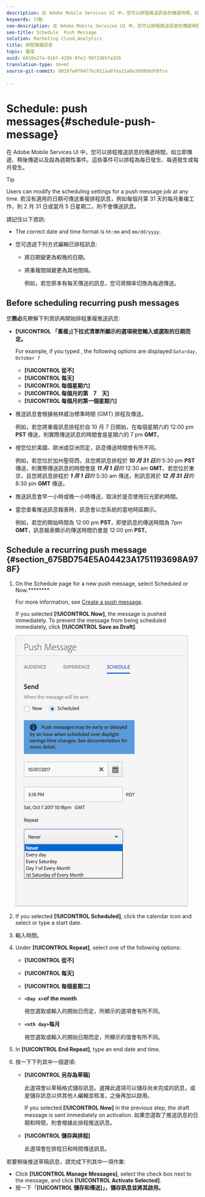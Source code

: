 ```yaml
---
description: 在 Adobe Mobile Services UI 中，您可以排程推送訊息的傳遞時間，如立即傳遞、稍後傳遞以及設為週期性事件。這些事件可以排程為每日發生、每週發生或每月發生。
keywords: 行動
seo-description: 在 Adobe Mobile Services UI 中，您可以排程推送訊息的傳遞時間，如立即傳遞、稍後傳遞以及設為週期性事件。這些事件可以排程為每日發生、每週發生或每月發生。
seo-title: Schedule  Push Message
solution: Marketing Cloud,Analytics
title: 排程推播訊息
topic: 量度
uuid: 6810e27a-016f-4286-8fe2-9972d85fa326
translation-type: tm+mt
source-git-commit: d028fe0f9477bc011aa8fda21a0a389808df0fce

---
```



# Schedule: push messages{#schedule-push-message}

在 Adobe Mobile Services UI 中，您可以排程推送訊息的傳遞時間，如立即傳遞、稍後傳遞以及設為週期性事件。這些事件可以排程為每日發生、每週發生或每月發生。

>[!TIP]
>
>Users can modify the scheduling settings for a push message job at any time. 若沒有適用的日期可傳送重複排程訊息，例如每個月第 31 天的每月重複工作，則 2 月 31 日或當月 5 日星期二，則不會傳送訊息。

請記住以下資訊:

* The correct date and time format is `hh:mm` and `mm/dd/yyyy`.

* 您可透過下列方式編輯已排程訊息:

   * 將日期變更為較晚的日期。
   * 將重複間隔變更為其他間隔。

      例如，若您原本有每天傳送的訊息，您可將頻率切換為每週傳送。

## Before scheduling recurring push messages

您&#x200B;**務必**&#x200B;先瞭解下列資訊再開始排程重複推送訊息:

* **[!UICONTROL 「重複」]下拉式清單所顯示的選項視您輸入或選取的日期而定。**

   For example, if you typed , the following options are displayed:`Saturday, October 7`

   * **[!UICONTROL 從不]**
   * **[!UICONTROL 每天]**
   * **[!UICONTROL 每個星期六]**
   * **[!UICONTROL 每個月的第　7　天]**
   * **[!UICONTROL 每個月的第一個星期六]**

* 推送訊息會根據格林威治標準時間 (GMT) 排程及傳送。

   例如，若您將重複訊息排程於自 10 月 7 日開始，在每個星期六的 12:00 pm **PST** 傳送，則實際傳送訊息的時間會是星期六的 7 pm **GMT**。
* 視您位於美國、歐洲或亞洲而定，訊息傳送時間會有所不同。

   例如，若您位於加州聖荷西，且您將訊息排程於 ***10 月 31 日**的* 5:30 pm **PST** 傳送，則實際傳送訊息的時間會是 ***11 月 1 日**的* 12:30 am **GMT**。若您位於東京，且您將訊息排程於 ***1 月 1 日**的* 5:30 am 傳送，則訊息將於 ***12 月 31 日**的* 8:30 pm **GMT** 傳送。
* 推送訊息會早一小時或晚一小時傳送，取決於是否使用日光節約時間。
* 當您查看推送訊息報表時，訊息會以您系統的當地時區顯示。

   例如，若您的開始時間為 12:00 pm **PST**，即使訊息的傳送時間為 7pm **GMT**，訊息報表顯示的傳送時間仍會是 12:00 pm **PST**。

## Schedule a recurring push message {#section_675BD754E5A04423A1751193698A978F}

1. On the Schedule page for a new push message, select Scheduled or Now.********

   For more information, see [Create a push message](/help/using/in-app-messaging/t-create-push-message/t-create-push-message.md).

   If you selected **[!UICONTROL Now]**, the message is pushed immediately. To prevent the message from being scheduled immediately, click **[!UICONTROL Save as Draft]**.

   ![](assets/schedule-push-message.png)

1. If you selected **[!UICONTROL Scheduled]**, click the calendar icon and select or type a start date.
1. 輸入時間。 
1. Under **[!UICONTROL Repeat]**, select one of the following options:

   * **[!UICONTROL 從不]**
   * **[!UICONTROL 每天]**
   * **[!UICONTROL 每個星期二]**
   * **`<Day x>`of the month**

      視您選取或輸入的開始日而定，所顯示的選項會有所不同。
   * **`<nth day>`每月**

      視您選取或輸入的開始日期而定，所顯示的值會有所不同。

1. In **[!UICONTROL End Repeat]**, type an end date and time.
1. 按一下下列其中一個選項:

   * **[!UICONTROL 另存為草稿]**

      此選項會以草稿格式儲存訊息。選擇此選項可以儲存尚未完成的訊息，或是儲存訊息以供其他人編輯並核准，之後再加以啟用。

      If you selected **[!UICONTROL Now]** in the previous step, the draft message is sent immediately on activation. 如果您選取了推送訊息的日期和時間，則會根據此排程推送訊息。

   * **[!UICONTROL 儲存與排程]**

      此選項會在排程日和時間傳送訊息。

若要稍後推送草稿訊息，請完成下列其中一項作業:

* Click **[!UICONTROL Manage Messages]**, select the check box next to the message, and click **[!UICONTROL Activate Selected]**.
* 按一下「**[!UICONTROL 儲存和傳送]」，儲存訊息並將其啟用。**
